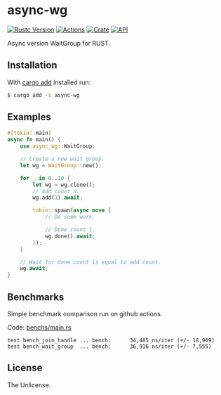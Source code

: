 # async-wg

[![Rustc Version](https://img.shields.io/badge/rustc-1.39+-lightgray.svg)](https://blog.rust-lang.org/2019/11/07/Rust-1.39.0.html)
[![Actions](https://github.com/jmjoy/async-wg/workflows/CI/badge.svg)](https://github.com/jmjoy/async-wg/actions?query=workflow%3ACI)
[![Crate](https://img.shields.io/crates/v/async-wg.svg)](https://crates.io/crates/async-wg)
[![API](https://docs.rs/async-wg/badge.svg)](https://docs.rs/async-wg)

Async version WaitGroup for RUST.

## Installation

With [cargo add](https://github.com/killercup/cargo-edit) installed run:

```sh
$ cargo add -s async-wg
```

## Examples

```rust
#[tokio::main]
async fn main() {
    use async_wg::WaitGroup;

    // Create a new wait group.
    let wg = WaitGroup::new();

    for _ in 0..10 {
        let wg = wg.clone();
        // Add count n.
        wg.add(1).await;

        tokio::spawn(async move {
            // Do some work.

            // Done count 1.
            wg.done().await;
        });
    }

    // Wait for done count is equal to add count.
    wg.await;
}
```
 
## Benchmarks
 
Simple benchmark comparison run on github actions.

Code: [benchs/main.rs](https://github.com/jmjoy/async-wg/blob/master/benches/main.rs)
 
```text
test bench_join_handle ... bench:      34,485 ns/iter (+/- 18,969)
test bench_wait_group  ... bench:      36,916 ns/iter (+/- 7,555)
```

## License

The Unlicense.
